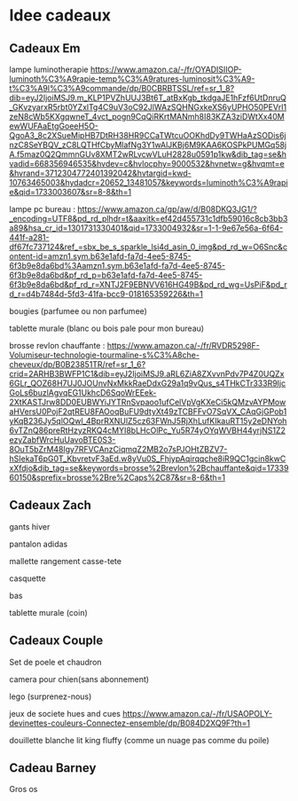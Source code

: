 # Idee cadeaux

## Cadeaux Em
lampe luminotherapie https://www.amazon.ca/-/fr/OYADISIIOP-luminoth%C3%A9rapie-temp%C3%A9ratures-luminosit%C3%A9-t%C3%A9l%C3%A9commande/dp/B0CBRBTSSL/ref=sr_1_8?dib=eyJ2IjoiMSJ9.m_KLP1PVZhUUJ3Bt6T_atBxKgb_tkdgaJE1hFzf6UtDnruQ_GKvzyarxR5rbt0YZxlTg4C9uV3oC92JlWAzSQHNGxkeXS6yUPHO50PEVrl1zeN8cWb5KXgqwneT_4vct_pogn9CqQiRKrtMANmh8I83KZA3ziDWtXx40MewWUFAaEtgGoeeH5O-QgoA3_8c2XSueMipHB7DtRH38HR9CCaTWtcuOOKhdDy9TWHaAzSODis6jnzC8SeYBQV_zC8LQTHfCbyMlafNg3Y1wAlJKBj6M9KAA6KOSPkPUMGq58jA.f5maz0Q2QmmnGUv8XMT2wRLvcwVLuH2828u0591p1kw&dib_tag=se&hvadid=668356946535&hvdev=c&hvlocphy=9000532&hvnetw=g&hvqmt=e&hvrand=3712304772401392042&hvtargid=kwd-10763465003&hydadcr=20652_13481057&keywords=luminoth%C3%A9rapie&qid=1733003607&sr=8-8&th=1

lampe pc bureau : https://www.amazon.ca/gp/aw/d/B08DKQ3JG1/?_encoding=UTF8&pd_rd_plhdr=t&aaxitk=ef42d455731c1dfb59016c8cb3bb3a89&hsa_cr_id=1301731330401&qid=1733004932&sr=1-1-9e67e56a-6f64-441f-a281-df67fc737124&ref_=sbx_be_s_sparkle_lsi4d_asin_0_img&pd_rd_w=O6Snc&content-id=amzn1.sym.b63e1afd-fa7d-4ee5-8745-6f3b9e8da6bd%3Aamzn1.sym.b63e1afd-fa7d-4ee5-8745-6f3b9e8da6bd&pf_rd_p=b63e1afd-fa7d-4ee5-8745-6f3b9e8da6bd&pf_rd_r=XNTJ2F9EBNVV616HG49B&pd_rd_wg=UsPiF&pd_rd_r=d4b7484d-5fd3-41fa-bcc9-018165359226&th=1

bougies (parfumee ou non parfumee)

tablette murale (blanc ou bois pale pour mon bureau)

brosse revlon chauffante : https://www.amazon.ca/-/fr/RVDR5298F-Volumiseur-technologie-tourmaline-s%C3%A8che-cheveux/dp/B0B23851TR/ref=sr_1_6?crid=2ARHB3BWFP1C1&dib=eyJ2IjoiMSJ9.aRL6ZiA8ZXvvnPdv7P4Z0UQZx6GLr_QOZ68H7UJ0JOUnvNxMkkRaeDdxG29a1q9vQus_s4THkCTr333R9IjcGoLs6buzlAgvqEG1UkhcD6SqoWrEEek-2XtKASTJrw8DD0EUBWYiJYTRnSvpaoo1ufCelVpVgKXeCi5kQMzvAYPMowaHVersU0PojF2qtREU8FAOoqBuFU9dtyXt49zTCBFFvO7SqVX_CAqGjGPob1yKqB236Jy5qlOQwl_4BprRXNUlZ5cz63FWnJ5RjXhLufKIkauRT15y2eDNYoh6vTZnQ86preRtHzyzRKQ4cMYI8bLHcOlPc_Yu5R74yOYqWVBH44yrjNS1Z2ezyZabfWrcHuUavoBTE0S3-8OuT5bZrM48lgy7RFVCAnzCiqmqZ2MB2o7sPJOHtZBZV7-hSIekaT6pG0T_KbvretvF3aEd.w8yVu0S_FhjypAqirqqche8iR9QC1gcin8kwCxXfdjo&dib_tag=se&keywords=brosse%2Brevlon%2Bchauffante&qid=1733960150&sprefix=brosse%2Bre%2Caps%2C87&sr=8-6&th=1




## Cadeaux Zach
gants hiver

pantalon adidas

mallette rangement casse-tete

casquette

bas

tablette murale (coin)



## Cadeaux Couple
Set de poele et chaudron

camera pour chien(sans abonnement)

lego (surprenez-nous)

jeux de societe hues and cues  https://www.amazon.ca/-/fr/USAOPOLY-devinettes-couleurs-Connectez-ensemble/dp/B084D2XQ9F?th=1

douillette blanche lit king fluffy (comme un nuage pas comme du poile)

## Cadeau Barney
Gros os

